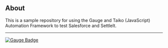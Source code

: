 About
-----

This is a sample repository for using the Gauge and Taiko (JavaScript) Automation Framework to test Salesforce and SettleIt.

----


[![Gauge Badge](https://gauge.org/Gauge_Badge.svg)](https://gauge.org)